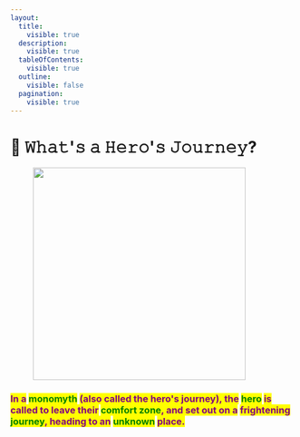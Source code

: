 ```yaml
---
layout:
  title:
    visible: true
  description:
    visible: true
  tableOfContents:
    visible: true
  outline:
    visible: false
  pagination:
    visible: true
---
```


# 🦹 𝚆𝚑𝚊𝚝'𝚜 𝚊 𝙷𝚎𝚛𝚘'𝚜 𝙹𝚘𝚞𝚛𝚗𝚎𝚢?

<figure><img src="../../../../../.gitbook/assets/pexels-btgl-♡-3689634.jpg" alt="" width="375"><figcaption></figcaption></figure>

### <mark style="color:purple;">**In a**</mark>**&#x20;**<mark style="color:green;">**monomyth**</mark>**&#x20;**<mark style="color:purple;">**(also called the hero's journey), the**</mark>**&#x20;**<mark style="color:green;">**hero**</mark>**&#x20;**<mark style="color:purple;">**is called to leave their**</mark>**&#x20;**<mark style="color:green;">**comfort zone**</mark><mark style="color:purple;">**, and set out on a**</mark> <mark style="color:purple;"></mark><mark style="color:purple;">frightening</mark> <mark style="color:green;">**journey**</mark><mark style="color:purple;">**, heading to an**</mark>**&#x20;**<mark style="color:green;">**unknown**</mark>**&#x20;**<mark style="color:purple;">**place.**</mark>
